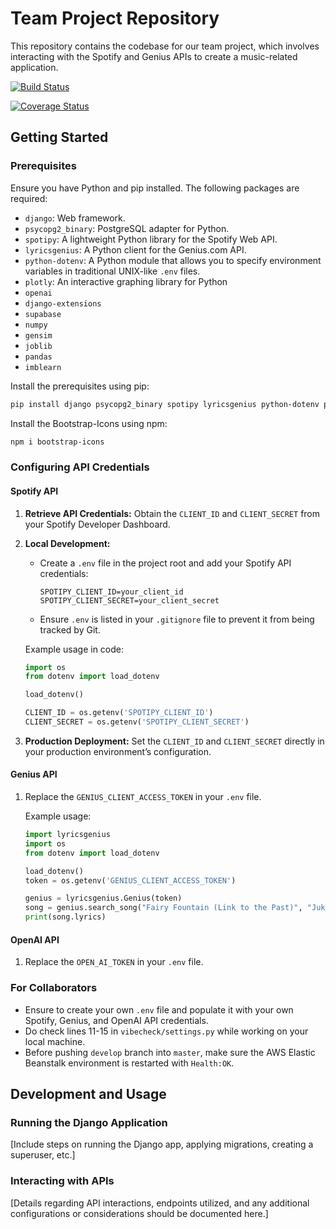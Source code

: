 # Team Project Repository

This repository contains the codebase for our team project, which involves interacting with the Spotify and Genius APIs to create a music-related application.

[![Build Status](https://app.travis-ci.com/gcivil-nyu-org/Wednesday-Fall2023-Team-1.svg?branch=develop)](https://app.travis-ci.com/gcivil-nyu-org/Wednesday-Fall2023-Team-1)

[![Coverage Status](https://coveralls.io/repos/github/gcivil-nyu-org/Wednesday-Fall2023-Team-1/badge.svg?branch=develop)](https://coveralls.io/github/gcivil-nyu-org/Wednesday-Fall2023-Team-1?branch=develop)

## Getting Started

### Prerequisites

Ensure you have Python and pip installed. The following packages are required:

- `django`: Web framework.
- `psycopg2_binary`: PostgreSQL adapter for Python.
- `spotipy`: A lightweight Python library for the Spotify Web API.
- `lyricsgenius`: A Python client for the Genius.com API.
- `python-dotenv`: A Python module that allows you to specify environment variables in traditional UNIX-like `.env` files.
- `plotly`: An interactive graphing library for Python
- `openai`
- `django-extensions`
- `supabase`
- `numpy`
- `gensim`
- `joblib`
- `pandas`
- `imblearn`

Install the prerequisites using pip:

```bash
pip install django psycopg2_binary spotipy lyricsgenius python-dotenv plotly openai django-extensions supabase numpy gensim joblib pandas
```
Install the Bootstrap-Icons using npm:

```bash
npm i bootstrap-icons
```

### Configuring API Credentials

#### Spotify API

1. **Retrieve API Credentials:**
   Obtain the `CLIENT_ID` and `CLIENT_SECRET` from your Spotify Developer Dashboard.

2. **Local Development:**
   - Create a `.env` file in the project root and add your Spotify API credentials:
     ```env
     SPOTIPY_CLIENT_ID=your_client_id
     SPOTIPY_CLIENT_SECRET=your_client_secret
     ```
   - Ensure `.env` is listed in your `.gitignore` file to prevent it from being tracked by Git.

   Example usage in code:
   ```python
   import os
   from dotenv import load_dotenv

   load_dotenv()

   CLIENT_ID = os.getenv('SPOTIPY_CLIENT_ID')
   CLIENT_SECRET = os.getenv('SPOTIPY_CLIENT_SECRET')
   ```

3. **Production Deployment:**
   Set the `CLIENT_ID` and `CLIENT_SECRET` directly in your production environment’s configuration.

#### Genius API

1. Replace the `GENIUS_CLIENT_ACCESS_TOKEN` in your `.env` file.

   Example usage:
   ```python
   import lyricsgenius
   import os
   from dotenv import load_dotenv

   load_dotenv()
   token = os.getenv('GENIUS_CLIENT_ACCESS_TOKEN')

   genius = lyricsgenius.Genius(token)
   song = genius.search_song("Fairy Fountain (Link to the Past)", "Juke Remix")
   print(song.lyrics)
   ```

#### OpenAI API
1. Replace the `OPEN_AI_TOKEN` in your `.env` file.

### For Collaborators

- Ensure to create your own `.env` file and populate it with your own Spotify, Genius, and OpenAI API credentials.
- Do check lines 11-15 in `vibecheck/settings.py` while working on your local machine.
- Before pushing `develop` branch into `master`, make sure the AWS Elastic Beanstalk environment is restarted with `Health:OK`. 

## Development and Usage

### Running the Django Application

[Include steps on running the Django app, applying migrations, creating a superuser, etc.]

### Interacting with APIs

[Details regarding API interactions, endpoints utilized, and any additional configurations or considerations should be documented here.]
